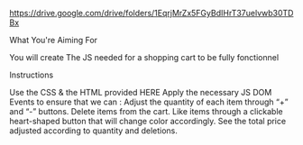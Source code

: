 https://drive.google.com/drive/folders/1EqrjMrZx5FGyBdIHrT37uelvwb30TDBx

What You're Aiming For

You will create The JS needed for a shopping cart  to be fully fonctionnel

Instructions

Use the CSS & the HTML provided HERE
Apply the necessary JS DOM Events to  ensure that we can :
Adjust the quantity of each item through  “+” and “-” buttons.
Delete items from the cart.
Like items through a clickable heart-shaped button that will change color accordingly.
See the total price adjusted according to quantity and deletions.
